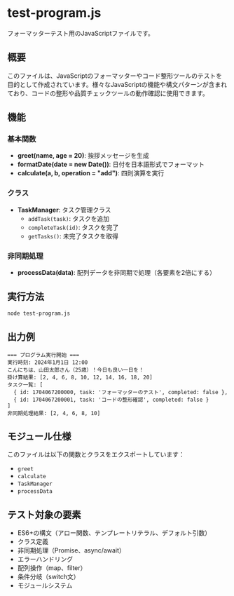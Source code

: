 # test-program.js

フォーマッターテスト用のJavaScriptファイルです。

## 概要

このファイルは、JavaScriptのフォーマッターやコード整形ツールのテストを目的として作成されています。様々なJavaScriptの機能や構文パターンが含まれており、コードの整形や品質チェックツールの動作確認に使用できます。

## 機能

### 基本関数

- **greet(name, age = 20)**: 挨拶メッセージを生成
- **formatDate(date = new Date())**: 日付を日本語形式でフォーマット
- **calculate(a, b, operation = "add")**: 四則演算を実行

### クラス

- **TaskManager**: タスク管理クラス
  - `addTask(task)`: タスクを追加
  - `completeTask(id)`: タスクを完了
  - `getTasks()`: 未完了タスクを取得

### 非同期処理

- **processData(data)**: 配列データを非同期で処理（各要素を2倍にする）

## 実行方法

```bash
node test-program.js
```

## 出力例

```
=== プログラム実行開始 ===
実行時刻: 2024年1月1日 12:00
こんにちは、山田太郎さん（25歳）！今日も良い一日を！
掛け算結果: [2, 4, 6, 8, 10, 12, 14, 16, 18, 20]
タスク一覧: [
  { id: 1704067200000, task: 'フォーマッターのテスト', completed: false },
  { id: 1704067200001, task: 'コードの整形確認', completed: false }
]
非同期処理結果: [2, 4, 6, 8, 10]
```

## モジュール仕様

このファイルは以下の関数とクラスをエクスポートしています：

- `greet`
- `calculate`
- `TaskManager`
- `processData`

## テスト対象の要素

- ES6+の構文（アロー関数、テンプレートリテラル、デフォルト引数）
- クラス定義
- 非同期処理（Promise、async/await）
- エラーハンドリング
- 配列操作（map、filter）
- 条件分岐（switch文）
- モジュールシステム